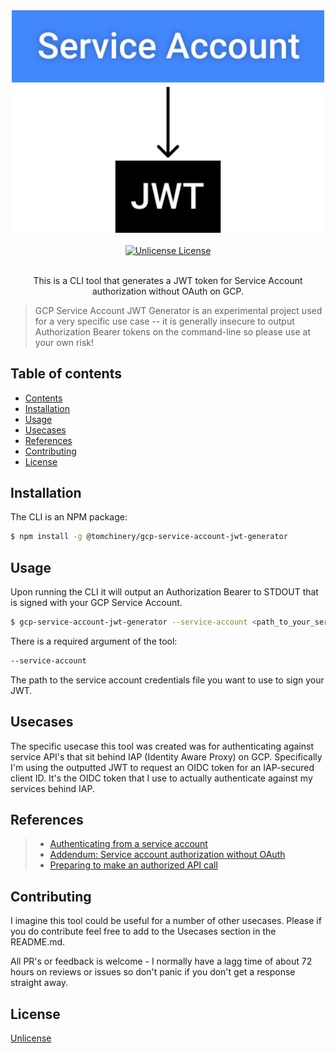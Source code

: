 <div align="center">
  <img width="500" src="media/gcp-service-account-jwt-generator-logo.svg" alt="GCP Service Account JWT Generator">
  <br>
  <br>
  <a href="https://github.com/tomchinery/gcp-service-account-jwt-generator/blob/main/LICENSE">
    <img src="https://img.shields.io/badge/license-Unlicense-blue" alt="Unlicense License">
  </a>
  <br>
  <br>
  <p>
  This is a CLI tool that generates a JWT token for Service Account authorization without OAuth on GCP.
  </p>
</div>

> GCP Service Account JWT Generator is an experimental project used for a very specific use case -- it is generally insecure to output Authorization Bearer tokens on the command-line so please use at your own risk!

## Table of contents

* [Contents](#contents)
* [Installation](#installation)
* [Usage](#usage)
* [Usecases](#usecases)
* [References](#references)
* [Contributing](#contributing)
* [License](#license)

## Installation

The CLI is an NPM package:
```bash
$ npm install -g @tomchinery/gcp-service-account-jwt-generator
```

## Usage

Upon running the CLI it will output an Authorization Bearer to STDOUT that is signed with your GCP Service Account.

```bash
$ gcp-service-account-jwt-generator --service-account <path_to_your_service_account>
```

There is a required argument of the tool:

```bash
--service-account
```
The path to the service account credentials file you want to use to sign your JWT.

## Usecases

The specific usecase this tool was created was for authenticating against service API's that sit behind IAP (Identity Aware Proxy) on GCP. Specifically I'm using the outputted JWT to request an OIDC token for an IAP-secured client ID. It's the OIDC token that I use to actually authenticate against my services behind IAP. 

## References

> - [Authenticating from a service account](https://cloud.google.com/iap/docs/authentication-howto#iap_make_request-nodejs)
> - [Addendum: Service account authorization without OAuth](https://developers.google.com/identity/protocols/oauth2/service-account#jwt-auth)
> - [Preparing to make an authorized API call](https://developers.google.com/identity/protocols/oauth2/service-account#java)

## Contributing

I imagine this tool could be useful for a number of other usecases. Please if you do contribute feel free to add to the Usecases section in the README.md. 

All PR's or feedback is welcome - I normally have a lagg time of about 72 hours on reviews or issues so don't panic if you don't get a response straight away.

## License

[Unlicense](https://github.com/tomchinery/gcp-service-account-jwt-generator/blob/main/LICENSE)
